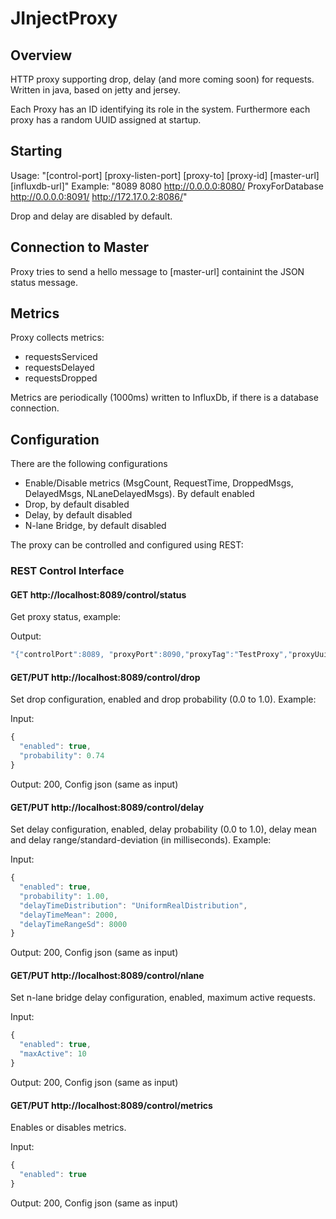 # JInjectProxy

## Overview

HTTP proxy supporting drop, delay (and more coming soon) for requests.
Written in java, based on jetty and jersey.

Each Proxy has an ID identifying its role in the system. Furthermore each proxy has a random UUID assigned at startup.


## Starting

Usage: "[control-port] [proxy-listen-port] [proxy-to] [proxy-id] [master-url] [influxdb-url]"
Example: "8089 8080 http://0.0.0.0:8080/ ProxyForDatabase http://0.0.0.0:8091/ http://172.17.0.2:8086/"

Drop and delay are disabled by default.


## Connection to Master

Proxy tries to send a hello message to [master-url] containint the JSON status message.


## Metrics

Proxy collects metrics:
- requestsServiced
- requestsDelayed
- requestsDropped

Metrics are periodically (1000ms) written to InfluxDb, if there is a database connection.

## Configuration

There are the following configurations
- Enable/Disable metrics (MsgCount, RequestTime, DroppedMsgs, DelayedMsgs, NLaneDelayedMsgs). By default enabled
- Drop, by default disabled
- Delay, by default disabled
- N-lane Bridge, by default disabled

The proxy can be controlled and configured using REST:


### REST Control Interface

#### GET http://localhost:8089/control/status
Get proxy status, example:

Output: 
```javascript
"{"controlPort":8089, "proxyPort":8090,"proxyTag":"TestProxy","proxyUuid":"f6ab607c-b451-4da1-a2ca-039c87529cb2","proxyTarget":"http://0.0.0.0:8080/", "started":true, "pcsConnected":false, "requestsServiced":3,"requestsDelayed":0, "requestsDropped":0}"
```

#### GET/PUT http://localhost:8089/control/drop
Set drop configuration, enabled and drop probability (0.0 to 1.0). Example:

Input:
```javascript
{
  "enabled": true,
  "probability": 0.74
}
```
Output:
200, Config json (same as input)


#### GET/PUT http://localhost:8089/control/delay
Set delay configuration, enabled, delay probability (0.0 to 1.0), delay mean and delay range/standard-deviation (in milliseconds). Example: 

Input:
```javascript
{
  "enabled": true,
  "probability": 1.00,
  "delayTimeDistribution": "UniformRealDistribution",
  "delayTimeMean": 2000,
  "delayTimeRangeSd": 8000
}
```
Output:
200, Config json (same as input)


#### GET/PUT http://localhost:8089/control/nlane
Set n-lane bridge delay configuration, enabled, maximum active requests.

Input:
```javascript
{
  "enabled": true,
  "maxActive": 10
}
```
Output:
200, Config json (same as input)


#### GET/PUT http://localhost:8089/control/metrics
Enables or disables metrics.

Input:
```javascript
{
  "enabled": true
}
```
Output:
200, Config json (same as input)
